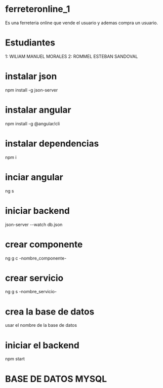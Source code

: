 # ferreteronline_1
Es una ferreteria online que vende el usuario y ademas compra un usuario.

# Estudiantes 
1: WILIAM MANUEL MORALES 
2: ROMMEL ESTEBAN SANDOVAL

# instalar json
npm install -g json-server

# instalar angular
npm install -g @angular/cli

# instalar dependencias
npm i

# inciar angular 
ng s

# iniciar backend
json-server --watch db.json

# crear componente
ng g c -nombre_componente-

# crear servicio
ng g s -nombre_servicio-

# crea la base de datos
usar el nombre de la base de datos

# iniciar el backend
npm start


# BASE DE DATOS MYSQL

